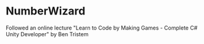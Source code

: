 # NumberWizard
Followed an online lecture "Learn to Code by Making Games - Complete C# Unity Developer" by Ben Tristem
